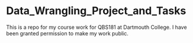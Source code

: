 # Data_Wrangling_Project_and_Tasks
This is a repo for my course work for QBS181 at Dartmouth College. I have been granted permission to make my work public.

